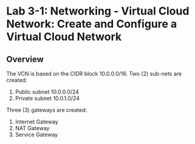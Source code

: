 # Lab 3-1: Networking - Virtual Cloud Network: Create and Configure a Virtual Cloud Network

## Overview

The VCN is based on the CIDR block 10.0.0.0/16. Two (2) sub-nets are created:

1. Public subnet 10.0.0.0/24
1. Private subnet 10.0.1.0/24

Three (3) gateways are created:

1. Internet Gateway
1. NAT Gateway
1. Service Gateway
